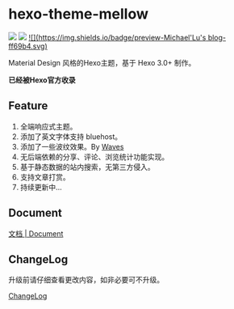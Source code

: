 hexo-theme-mellow
=================
[![](https://img.shields.io/badge/release-v1.0.8-blue.svg)](https://github.com/codefine/hexo-theme-mellow/releases)
[![](https://img.shields.io/badge/doc-CN-green.svg)](https://github.com/codefine/hexo-theme-mellow/wiki)
[![](https://img.shields.io/badge/preview-Michael'Lu's blog-ff69b4.svg)](https://blog.lujingtao.com)

Material Design 风格的Hexo主题，基于 Hexo 3.0+ 制作。

**已经被Hexo官方收录**

## Feature

1. 全端响应式主题。
2. 添加了英文字体支持 bluehost。
3. 添加了一些波纹效果。By [Waves](https://github.com/fians/Waves)
4. 无后端依赖的分享、评论、浏览统计功能实现。
5. 基于静态数据的站内搜索，无第三方侵入。
6. 支持文章打赏。
7. 持续更新中... 

## Document

[文档 | Document](https://github.com/codefine/hexo-theme-mellow/wiki)

## ChangeLog

升级前请仔细查看更改内容，如非必要可不升级。

[ChangeLog](https://github.com/codefine/hexo-theme-mellow/releases)
